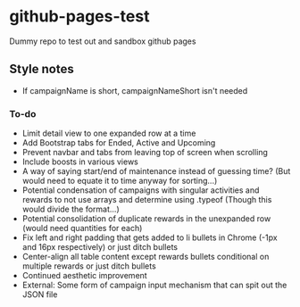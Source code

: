 # github-pages-test
Dummy repo to test out and sandbox github pages

## Style notes
- If campaignName is short, campaignNameShort isn't needed

### To-do
- Limit detail view to one expanded row at a time
- Add Bootstrap tabs for Ended, Active and Upcoming
- Prevent navbar and tabs from leaving top of screen when scrolling
- Include boosts in various views
- A way of saying start/end of maintenance instead of guessing time? (But would need to equate it to time anyway for sorting...)
- Potential condensation of campaigns with singular activities and rewards to not use arrays and determine using .typeof (Though this would divide the format...)
- Potential consolidation of duplicate rewards in the unexpanded row (would need quantities for each)
- Fix left and right padding that gets added to li bullets in Chrome (-1px and 16px respectively) or just ditch bullets
- Center-align all table content except rewards bullets conditional on multiple rewards or just ditch bullets
- Continued aesthetic improvement
- External: Some form of campaign input mechanism that can spit out the JSON file
